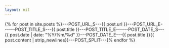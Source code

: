 ```yaml
---
layout: nil
---
```

{% for post in site.posts %}---POST_URL_S---{{ post.url }}---POST_URL_E------POST_TITLE_S---{{ post.title }}---POST_TITLE_E------POST_DATE_S---{{ post.date | date: "%Y/%m/%d" }}---POST_DATE_E---{{ post.title }}{{ post.content | strip_newlines}}---POST_SPLIT---{% endfor %}